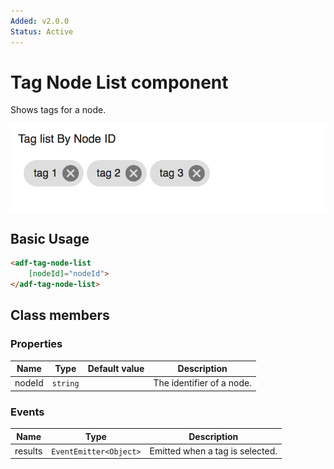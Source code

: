 ```yaml
---
Added: v2.0.0
Status: Active
---
```


# Tag Node List component

Shows tags for a node.

![Custom columns](../docassets/images/tag1.png)

## Basic Usage

```html
<adf-tag-node-list 
    [nodeId]="nodeId">
</adf-tag-node-list>
```

## Class members

### Properties

| Name | Type | Default value | Description |
| -- | -- | -- | -- |
| nodeId | `string` |  | The identifier of a node. |

### Events

| Name | Type | Description |
| -- | -- | -- |
| results | `EventEmitter<Object>` | Emitted when a tag is selected. |

